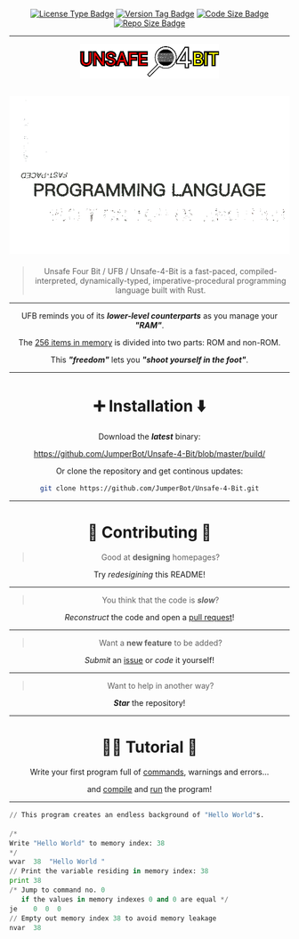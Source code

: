 <div align="center">

[![License Type Badge](https://img.shields.io/badge/license-GPL--3.0-blue?style=for-the-badge)]()
[![Version Tag  Badge](https://img.shields.io/github/v/release/JumperBot/Unsafe-4-Bit?color=green&style=for-the-badge)]()
[![Code Size    Badge](https://img.shields.io/github/languages/code-size/JumperBot/Unsafe-4-Bit?color=orange&style=for-the-badge)]()
[![Repo Size    Badge](https://img.shields.io/github/repo-size/JumperBot/Unsafe-4-Bit?color=red&style=for-the-badge)]()

---

[![Banner.png](./res/ShortenedBanner.png)](./res/ShortenedBanner.png)

[![UFBDesc.apng](./res/UFBDesc.apng)](./res/UFBDesc.apng)
---

> Unsafe Four Bit / UFB / Unsafe-4-Bit is a fast-paced, compiled-interpreted, dynamically-typed, imperative-procedural programming language built with Rust.

---

UFB reminds you of its ***lower-level counterparts*** as you manage your ***"RAM"***.

The [256 items in memory](https://github.com/JumperBot/Unsafe-4-Bit/wiki/Z-Others#Memory) is divided into two parts: ROM and non-ROM.

This ***"freedom"*** lets you ***"shoot yourself in the foot"***.

</div>

---

<div align="center">

# :heavy_plus_sign: Installation :arrow_down:

Download the ***latest*** binary:

https://github.com/JumperBot/Unsafe-4-Bit/blob/master/build/

Or clone the repository and get continous updates:

```bash
git clone https://github.com/JumperBot/Unsafe-4-Bit.git
```

</div>

---

<div align="center">

# :construction: Contributing :construction_worker:

> Good at **designing** homepages?

Try *redesigining* this README!

---

> You think that the code is ***slow***?

*Reconstruct* the code and open a [pull request](https://github.com/JumperBot/Unsafe-4-Bit/compare)!

---

> Want a **new feature** to be added?

*Submit* an [issue](https://github.com/JumperBot/Unsafe-4-Bit/issues/new/choose) or *code* it yourself!

---

> Want to help in another way?

***Star*** the repository!

</div>

---

<div align="center">

# :technologist: Tutorial :monocle_face:

Write your first program full of [commands](https://github.com/JumperBot/Unsafe-4-Bit/wiki/Z-Others#default-16), warnings and errors...

and [compile](https://github.com/JumperBot/Unsafe-4-Bit/wiki/The-Compiler) and [run](https://github.com/JumperBot/Unsafe-4-Bit/wiki/The-Interpreter) the program!

</div>

---

```python
// This program creates an endless background of "Hello World"s.

/*
Write "Hello World" to memory index: 38
*/
wvar  38  "Hello World "
// Print the variable residing in memory index: 38
print 38
/* Jump to command no. 0
   if the values in memory indexes 0 and 0 are equal */
je    0  0  0
// Empty out memory index 38 to avoid memory leakage
nvar  38
```
